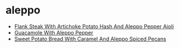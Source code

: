 # aleppo

 * [Flank Steak With Artichoke Potato Hash And Aleppo Pepper Aioli](index/f/flank-steak-with-artichoke-potato-hash-and-aleppo-pepper-aioli-352092.json)
 * [Guacamole With Aleppo Pepper](index/g/guacamole-with-aleppo-pepper-51235680.json)
 * [Sweet Potato Bread With Caramel And Aleppo Spiced Pecans](index/s/sweet-potato-bread-with-caramel-and-aleppo-spiced-pecans-51249830.json)

